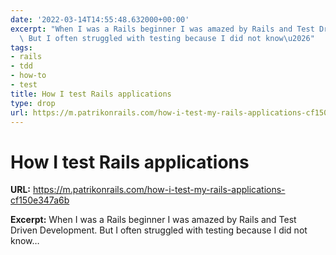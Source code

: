 ```yaml
---
date: '2022-03-14T14:55:48.632000+00:00'
excerpt: "When I was a Rails beginner I was amazed by Rails and Test Driven Development.\
  \ But I often struggled with testing because I did not know\u2026"
tags:
- rails
- tdd
- how-to
- test
title: How I test Rails applications
type: drop
url: https://m.patrikonrails.com/how-i-test-my-rails-applications-cf150e347a6b
---
```


# How I test Rails applications

**URL:** https://m.patrikonrails.com/how-i-test-my-rails-applications-cf150e347a6b

**Excerpt:** When I was a Rails beginner I was amazed by Rails and Test Driven Development. But I often struggled with testing because I did not know…
